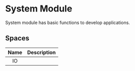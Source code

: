 # System Module

System module has basic functions to develop applications.

## Spaces

|Name|Description|
|:---:|:---:|
|IO||
